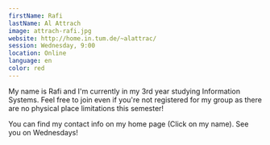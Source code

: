 ```yaml
---
firstName: Rafi
lastName: Al Attrach
image: attrach-rafi.jpg
website: http://home.in.tum.de/~alattrac/
session: Wednesday, 9:00
location: Online
language: en
color: red
---
```


My name is Rafi and I'm currently in my 3rd year studying Information Systems. Feel free to join even if you're not registered for my group as there are no physical place limitations this semester!

You can find my contact info on my home page (Click on my name). See you on Wednesdays!
